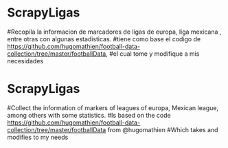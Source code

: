 # ScrapyLigas
#Recopila la informacion de marcadores de ligas de europa, liga mexicana , entre otras con algunas estadisticas.
#tiene como base el codigo de https://github.com/hugomathien/football-data-collection/tree/master/footballData, 
#el cual tome y modifique a mis necesidades


# ScrapyLigas
#Collect the information of markers of leagues of europa, Mexican league, among others with some statistics.
#Is based on the code  https://github.com/hugomathien/football-data-collection/tree/master/footballData from @hugomathien
#Which takes and modifies to my needs

